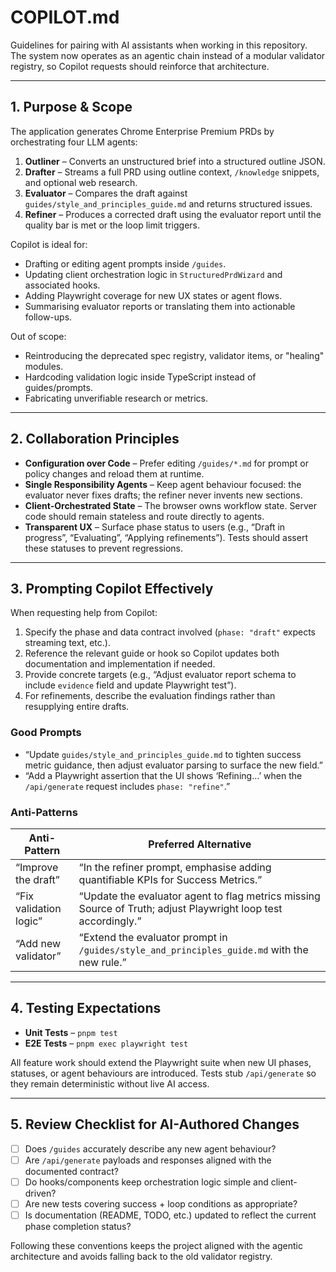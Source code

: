 # COPILOT.md

Guidelines for pairing with AI assistants when working in this repository. The system now operates as an agentic chain instead of a modular validator registry, so Copilot requests should reinforce that architecture.

---

## 1. Purpose & Scope

The application generates Chrome Enterprise Premium PRDs by orchestrating four LLM agents:

1. **Outliner** – Converts an unstructured brief into a structured outline JSON.
2. **Drafter** – Streams a full PRD using outline context, `/knowledge` snippets, and optional web research.
3. **Evaluator** – Compares the draft against `guides/style_and_principles_guide.md` and returns structured issues.
4. **Refiner** – Produces a corrected draft using the evaluator report until the quality bar is met or the loop limit triggers.

Copilot is ideal for:

- Drafting or editing agent prompts inside `/guides`.
- Updating client orchestration logic in `StructuredPrdWizard` and associated hooks.
- Adding Playwright coverage for new UX states or agent flows.
- Summarising evaluator reports or translating them into actionable follow-ups.

Out of scope:

- Reintroducing the deprecated spec registry, validator items, or "healing" modules.
- Hardcoding validation logic inside TypeScript instead of guides/prompts.
- Fabricating unverifiable research or metrics.

---

## 2. Collaboration Principles

- **Configuration over Code** – Prefer editing `/guides/*.md` for prompt or policy changes and reload them at runtime.
- **Single Responsibility Agents** – Keep agent behaviour focused: the evaluator never fixes drafts; the refiner never invents new sections.
- **Client-Orchestrated State** – The browser owns workflow state. Server code should remain stateless and route directly to agents.
- **Transparent UX** – Surface phase status to users (e.g., “Draft in progress”, “Evaluating”, “Applying refinements”). Tests should assert these statuses to prevent regressions.

---

## 3. Prompting Copilot Effectively

When requesting help from Copilot:

1. Specify the phase and data contract involved (`phase: "draft"` expects streaming text, etc.).
2. Reference the relevant guide or hook so Copilot updates both documentation and implementation if needed.
3. Provide concrete targets (e.g., “Adjust evaluator report schema to include `evidence` field and update Playwright test”).
4. For refinements, describe the evaluation findings rather than resupplying entire drafts.

### Good Prompts

- “Update `guides/style_and_principles_guide.md` to tighten success metric guidance, then adjust evaluator parsing to surface the new field.”
- “Add a Playwright assertion that the UI shows ‘Refining…’ when the `/api/generate` request includes `phase: "refine"`.”

### Anti-Patterns

| Anti-Pattern           | Preferred Alternative                                                                                          |
| ---------------------- | -------------------------------------------------------------------------------------------------------------- |
| “Improve the draft”    | “In the refiner prompt, emphasise adding quantifiable KPIs for Success Metrics.”                               |
| “Fix validation logic” | “Update the evaluator agent to flag metrics missing Source of Truth; adjust Playwright loop test accordingly.” |
| “Add new validator”    | “Extend the evaluator prompt in `/guides/style_and_principles_guide.md` with the new rule.”                    |

---

## 4. Testing Expectations

- **Unit Tests** – `pnpm test`
- **E2E Tests** – `pnpm exec playwright test`

All feature work should extend the Playwright suite when new UI phases, statuses, or agent behaviours are introduced. Tests stub `/api/generate` so they remain deterministic without live AI access.

---

## 5. Review Checklist for AI-Authored Changes

- [ ] Does `/guides` accurately describe any new agent behaviour?
- [ ] Are `/api/generate` payloads and responses aligned with the documented contract?
- [ ] Do hooks/components keep orchestration logic simple and client-driven?
- [ ] Are new tests covering success + loop conditions as appropriate?
- [ ] Is documentation (README, TODO, etc.) updated to reflect the current phase completion status?

Following these conventions keeps the project aligned with the agentic architecture and avoids falling back to the old validator registry.
